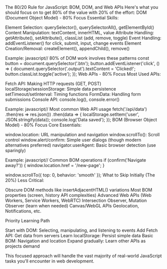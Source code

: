 The 80/20 Rule for JavaScript: BOM, DOM, and Web APIs
Here's what you should focus on to get 80% of the value with 20% of the effort:
DOM (Document Object Model) - 80% Focus
Essential Skills:

Element Selection: querySelector(), querySelectorAll(), getElementById()
Content Manipulation: textContent, innerHTML, value
Attribute Handling: getAttribute(), setAttribute(), classList (add, remove, toggle)
Event Handling: addEventListener() for click, submit, input, change events
Element Creation/Removal: createElement(), appendChild(), remove()

Example:
javascript// 80% of DOM work involves these patterns
const button = document.querySelector('.btn');
button.addEventListener('click', () => {
  document.querySelector('.output').textContent = 'Clicked!';
  button.classList.toggle('active');
});
Web APIs - 80% Focus
Most Used APIs:

Fetch API: Making HTTP requests (GET, POST)
localStorage/sessionStorage: Simple data persistence
setTimeout/setInterval: Timing functions
FormData: Handling form submissions
Console API: console.log(), console.error()

Example:
javascript// Most common Web API usage
fetch('/api/data')
  .then(res => res.json())
  .then(data => {
    localStorage.setItem('user', JSON.stringify(data));
    console.log('Data saved');
  });
BOM (Browser Object Model) - 80% Focus
Core Essentials:

window.location: URL manipulation and navigation
window.scrollTo(): Scroll control
window.alert/confirm: Simple user dialogs (though modern alternatives preferred)
navigator.userAgent: Basic browser detection (use sparingly)

Example:
javascript// Common BOM operations
if (confirm('Navigate away?')) {
  window.location.href = '/new-page';
}

window.scrollTo({ top: 0, behavior: 'smooth' });
What to Skip Initially (The 20%)
Less Critical:

Obscure DOM methods like insertAdjacentHTML() variations
Most BOM properties (screen, history API complexities)
Advanced Web APIs (Web Workers, Service Workers, WebRTC)
Intersection Observer, Mutation Observer (learn when needed)
Canvas/WebGL APIs
Geolocation, Notifications, etc.

Priority Learning Path

Start with DOM: Selecting, manipulating, and listening to events
Add Fetch API: Get data from servers
Learn localStorage: Persist simple data
Basic BOM: Navigation and location
Expand gradually: Learn other APIs as projects demand

This focused approach will handle the vast majority of real-world JavaScript tasks you'll encounter in web development.